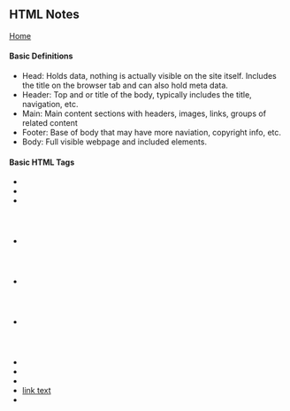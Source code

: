 ## HTML Notes
[Home](https://tjohnson986.github.io/reading-notes/)

#### Basic Definitions
- Head: Holds data, nothing is actually visible on the site itself. Includes the title on the browser tab and can also hold meta data. 
- Header: Top and or title of the body, typically includes the title, navigation, etc. 
- Main: Main content sections with headers, images, links, groups of related content
- Footer: Base of body that may have more naviation, copyright info, etc. 
- Body: Full visible webpage and included elements. 

#### Basic HTML Tags
- <body>
- <section>
- <head>
- <header>
- <p>
- <h1>
- <img>
- <img scr= "URL">
- <footer>
- <a href="URL">link text</a>
- <title>
